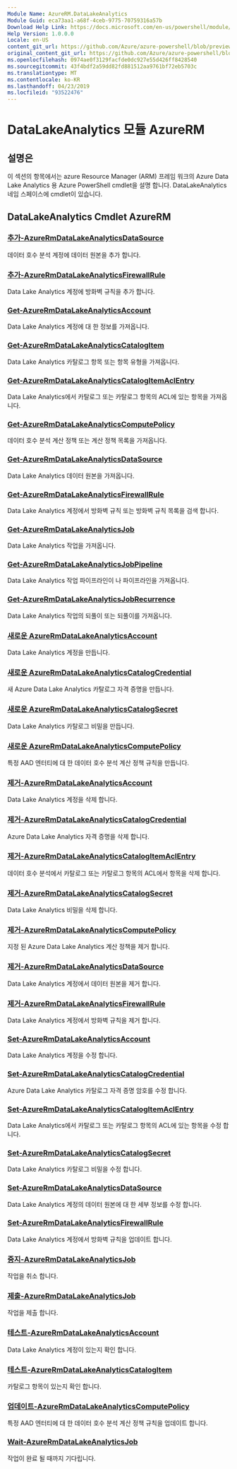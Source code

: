 ```yaml
---
Module Name: AzureRM.DataLakeAnalytics
Module Guid: eca73aa1-a68f-4ceb-9775-70759316a57b
Download Help Link: https://docs.microsoft.com/en-us/powershell/module/azurerm.datalakeanalytics
Help Version: 1.0.0.0
Locale: en-US
content_git_url: https://github.com/Azure/azure-powershell/blob/preview/src/ResourceManager/DataLakeAnalytics/Commands.DataLakeAnalytics/help/AzureRM.DataLakeAnalytics.md
original_content_git_url: https://github.com/Azure/azure-powershell/blob/preview/src/ResourceManager/DataLakeAnalytics/Commands.DataLakeAnalytics/help/AzureRM.DataLakeAnalytics.md
ms.openlocfilehash: 0974ae0f3129facfde0dc927e55d426ff8428540
ms.sourcegitcommit: 43f4bdf2a59dd82fd881512aa9761bf72eb5703c
ms.translationtype: MT
ms.contentlocale: ko-KR
ms.lasthandoff: 04/23/2019
ms.locfileid: "93522476"
---
```

# DataLakeAnalytics 모듈 AzureRM
## 설명은
이 섹션의 항목에서는 azure Resource Manager (ARM) 프레임 워크의 Azure Data Lake Analytics 용 Azure PowerShell cmdlet을 설명 합니다. DataLakeAnalytics 네임 스페이스에 cmdlet이 있습니다.

## DataLakeAnalytics Cmdlet AzureRM
### [추가-AzureRmDataLakeAnalyticsDataSource](Add-AzureRmDataLakeAnalyticsDataSource.md)
데이터 호수 분석 계정에 데이터 원본을 추가 합니다.

### [추가-AzureRmDataLakeAnalyticsFirewallRule](Add-AzureRmDataLakeAnalyticsFirewallRule.md)
Data Lake Analytics 계정에 방화벽 규칙을 추가 합니다.

### [Get-AzureRmDataLakeAnalyticsAccount](Get-AzureRmDataLakeAnalyticsAccount.md)
Data Lake Analytics 계정에 대 한 정보를 가져옵니다.

### [Get-AzureRmDataLakeAnalyticsCatalogItem](Get-AzureRmDataLakeAnalyticsCatalogItem.md)
Data Lake Analytics 카탈로그 항목 또는 항목 유형을 가져옵니다.

### [Get-AzureRmDataLakeAnalyticsCatalogItemAclEntry](Get-AzureRmDataLakeAnalyticsCatalogItemAclEntry.md)
Data Lake Analytics에서 카탈로그 또는 카탈로그 항목의 ACL에 있는 항목을 가져옵니다.

### [Get-AzureRmDataLakeAnalyticsComputePolicy](Get-AzureRmDataLakeAnalyticsComputePolicy.md)
데이터 호수 분석 계산 정책 또는 계산 정책 목록을 가져옵니다.

### [Get-AzureRmDataLakeAnalyticsDataSource](Get-AzureRmDataLakeAnalyticsDataSource.md)
Data Lake Analytics 데이터 원본을 가져옵니다.

### [Get-AzureRmDataLakeAnalyticsFirewallRule](Get-AzureRmDataLakeAnalyticsFirewallRule.md)
Data Lake Analytics 계정에서 방화벽 규칙 또는 방화벽 규칙 목록을 검색 합니다.

### [Get-AzureRmDataLakeAnalyticsJob](Get-AzureRmDataLakeAnalyticsJob.md)
Data Lake Analytics 작업을 가져옵니다.

### [Get-AzureRmDataLakeAnalyticsJobPipeline](Get-AzureRmDataLakeAnalyticsJobPipeline.md)
Data Lake Analytics 작업 파이프라인이 나 파이프라인을 가져옵니다.

### [Get-AzureRmDataLakeAnalyticsJobRecurrence](Get-AzureRmDataLakeAnalyticsJobRecurrence.md)
Data Lake Analytics 작업의 되풀이 또는 되풀이를 가져옵니다.

### [새로운 AzureRmDataLakeAnalyticsAccount](New-AzureRmDataLakeAnalyticsAccount.md)
Data Lake Analytics 계정을 만듭니다.

### [새로운 AzureRmDataLakeAnalyticsCatalogCredential](New-AzureRmDataLakeAnalyticsCatalogCredential.md)
새 Azure Data Lake Analytics 카탈로그 자격 증명을 만듭니다.

### [새로운 AzureRmDataLakeAnalyticsCatalogSecret](New-AzureRmDataLakeAnalyticsCatalogSecret.md)
Data Lake Analytics 카탈로그 비밀을 만듭니다.

### [새로운 AzureRmDataLakeAnalyticsComputePolicy](New-AzureRmDataLakeAnalyticsComputePolicy.md)
특정 AAD 엔터티에 대 한 데이터 호수 분석 계산 정책 규칙을 만듭니다.

### [제거-AzureRmDataLakeAnalyticsAccount](Remove-AzureRmDataLakeAnalyticsAccount.md)
Data Lake Analytics 계정을 삭제 합니다.

### [제거-AzureRmDataLakeAnalyticsCatalogCredential](Remove-AzureRmDataLakeAnalyticsCatalogCredential.md)
Azure Data Lake Analytics 자격 증명을 삭제 합니다.

### [제거-AzureRmDataLakeAnalyticsCatalogItemAclEntry](Remove-AzureRmDataLakeAnalyticsCatalogItemAclEntry.md)
데이터 호수 분석에서 카탈로그 또는 카탈로그 항목의 ACL에서 항목을 삭제 합니다.

### [제거-AzureRmDataLakeAnalyticsCatalogSecret](Remove-AzureRmDataLakeAnalyticsCatalogSecret.md)
Data Lake Analytics 비밀을 삭제 합니다.

### [제거-AzureRmDataLakeAnalyticsComputePolicy](Remove-AzureRmDataLakeAnalyticsComputePolicy.md)
지정 된 Azure Data Lake Analytics 계산 정책을 제거 합니다.

### [제거-AzureRmDataLakeAnalyticsDataSource](Remove-AzureRmDataLakeAnalyticsDataSource.md)
Data Lake Analytics 계정에서 데이터 원본을 제거 합니다.

### [제거-AzureRmDataLakeAnalyticsFirewallRule](Remove-AzureRmDataLakeAnalyticsFirewallRule.md)
Data Lake Analytics 계정에서 방화벽 규칙을 제거 합니다.

### [Set-AzureRmDataLakeAnalyticsAccount](Set-AzureRmDataLakeAnalyticsAccount.md)
Data Lake Analytics 계정을 수정 합니다.

### [Set-AzureRmDataLakeAnalyticsCatalogCredential](Set-AzureRmDataLakeAnalyticsCatalogCredential.md)
Azure Data Lake Analytics 카탈로그 자격 증명 암호를 수정 합니다.

### [Set-AzureRmDataLakeAnalyticsCatalogItemAclEntry](Set-AzureRmDataLakeAnalyticsCatalogItemAclEntry.md)
Data Lake Analytics에서 카탈로그 또는 카탈로그 항목의 ACL에 있는 항목을 수정 합니다.

### [Set-AzureRmDataLakeAnalyticsCatalogSecret](Set-AzureRmDataLakeAnalyticsCatalogSecret.md)
Data Lake Analytics 카탈로그 비밀을 수정 합니다.

### [Set-AzureRmDataLakeAnalyticsDataSource](Set-AzureRmDataLakeAnalyticsDataSource.md)
Data Lake Analytics 계정의 데이터 원본에 대 한 세부 정보를 수정 합니다.

### [Set-AzureRmDataLakeAnalyticsFirewallRule](Set-AzureRmDataLakeAnalyticsFirewallRule.md)
Data Lake Analytics 계정에서 방화벽 규칙을 업데이트 합니다.

### [중지-AzureRmDataLakeAnalyticsJob](Stop-AzureRmDataLakeAnalyticsJob.md)
작업을 취소 합니다.

### [제출-AzureRmDataLakeAnalyticsJob](Submit-AzureRmDataLakeAnalyticsJob.md)
작업을 제출 합니다.

### [테스트-AzureRmDataLakeAnalyticsAccount](Test-AzureRmDataLakeAnalyticsAccount.md)
Data Lake Analytics 계정이 있는지 확인 합니다.

### [테스트-AzureRmDataLakeAnalyticsCatalogItem](Test-AzureRmDataLakeAnalyticsCatalogItem.md)
카탈로그 항목이 있는지 확인 합니다.

### [업데이트-AzureRmDataLakeAnalyticsComputePolicy](Update-AzureRmDataLakeAnalyticsComputePolicy.md)
특정 AAD 엔터티에 대 한 데이터 호수 분석 계산 정책 규칙을 업데이트 합니다.

### [Wait-AzureRmDataLakeAnalyticsJob](Wait-AzureRmDataLakeAnalyticsJob.md)
작업이 완료 될 때까지 기다립니다.

